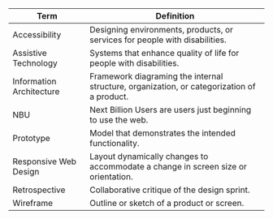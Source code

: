|Term|Definition|
|--|--|
|Accessibility|Designing environments, products, or services for people with disabilities.|
|Assistive Technology|Systems that enhance quality of life for people with disabilities.|
|Information Architecture|Framework diagraming the internal structure, organization, or categorization of a product.|
|NBU|Next Billion Users are users just beginning to use the web.|
|Prototype|Model that demonstrates the intended functionality.|
|Responsive Web Design|Layout dynamically changes to accommodate a change in screen size or orientation.|
|Retrospective|Collaborative critique of the design sprint.|
|Wireframe|Outline or sketch of a product or screen.|
